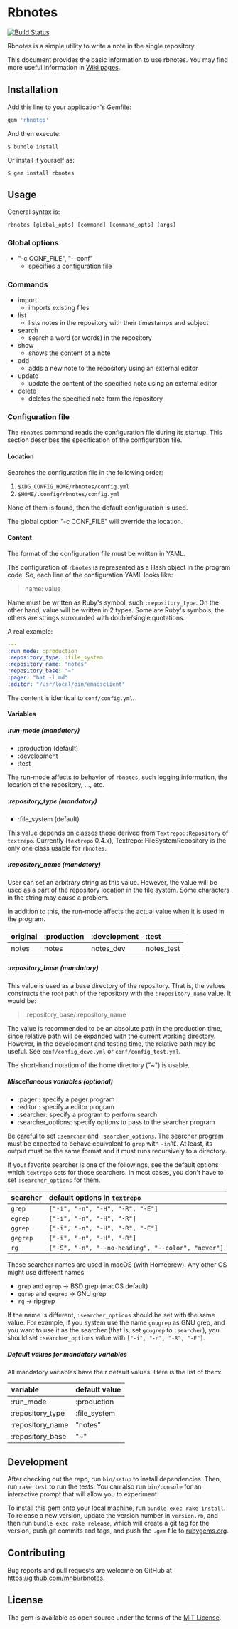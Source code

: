 # Rbnotes

[![Build Status](https://github.com/mnbi/rbnotes/workflows/Build/badge.svg)](https://github.com/mnbi/rbnotes/actions?query=workflow%3A"Build")

Rbnotes is a simple utility to write a note in the single repository.

This document provides the basic information to use rbnotes.
You may find more useful information in [Wiki pages](https://github.com/mnbi/rbnotes/wiki).

## Installation

Add this line to your application's Gemfile:

```ruby
gem 'rbnotes'
```

And then execute:

    $ bundle install

Or install it yourself as:

    $ gem install rbnotes

## Usage

General syntax is:

``` shell
rbnotes [global_opts] [command] [command_opts] [args]
```

### Global options

- "-c CONF_FILE", "--conf"
  - specifies a configuration file

### Commands

- import
  - imports existing files
- list
  - lists notes in the repository with their timestamps and subject
- search
  - search a word (or words) in the repository
- show
  - shows the content of a note
- add
  - adds a new note to the repository using an external editor
- update
  - update the content of the specified note using an external editor
- delete
  - deletes the specified note form the repository

### Configuration file

The `rbnotes` command reads the configuration file during its startup.
This section describes the specification of the configuration file.

#### Location

Searches the configuration file in the following order:

1. `$XDG_CONFIG_HOME/rbnotes/config.yml`
2. `$HOME/.config/rbnotes/config.yml`

None of them is found, then the default configuration is used.

The global option "-c CONF_FILE" will override the location.

#### Content

The format of the configuration file must be written in YAML.

The configuration of `rbnotes` is represented as a Hash object in the
program code.  So, each line of the configuration YAML looks like:

> name: value

Name must be written as Ruby's symbol, such `:repository_type`.  On
the other hand, value will be written in 2 types.  Some are Ruby's
symbols, the others are strings surrounded with double/single
quotations.

A real example:

``` yaml
---
:run_mode: :production
:repository_type: :file_system
:repository_name: "notes"
:repository_base: "~"
:pager: "bat -l md"
:editor: "/usr/local/bin/emacsclient"
```

The content is identical to `conf/config.yml`.

#### Variables

##### :run-mode (mandatory)

- :production (default)
- :development
- :test

The run-mode affects to behavior of `rbnotes`, such logging
information, the location of the repository, ..., etc.

##### :repository_type (mandatory)

- :file_system (default)

This value depends on classes those derived from
`Textrepo::Repository` of `textrepo`.  Currently (`textrepo` 0.4.x),
Textrepo::FileSystemRepository is the only one class usable for
`rbnotes`.

##### :repository_name (mandatory)

User can set an arbitrary string as this value.  However, the value
will be used as a part of the repository location in the file system.
Some characters in the string may cause a problem.

In addition to this, the run-mode affects the actual value when it is
used in the program.

| original | :production | :development | :test      |
|:------   |:------------|:-------------|:-----------|
| notes    | notes       | notes_dev    | notes_test |

##### :repository_base (mandatory)

This value is used as a base directory of the repository.  That is,
the values constructs the root path of the repository with
the `:repository_name` value.  It would be:

> :repository_base/:repository_name

The value is recommended to be an absolute path in the production
time, since relative path will be expanded with the current working
directory.  However, in the development and testing time, the relative
path may be useful.  See `conf/config_deve.yml` or
`conf/config_test.yml`.

The short-hand notation of the home directory ("~") is usable.

##### Miscellaneous variables (optional)

- :pager : specify a pager program
- :editor : specify a editor program
- :searcher: specify a program to perform search
- :searcher_options: specify options to pass to the searcher program

Be careful to set `:searcher` and `:searcher_options`. The searcher
program must be expected to behave equivalent to `grep` with `-inRE`.
At least, its output must be the same format and it must runs
recursively to a directory.

If your favorite searcher is one of the followings, see the default
options which `textrepo` sets for those searchers.  In most cases, you
don't have to set `:searcher_options` for them.

| searcher | default options in `textrepo`                      |
|:---------|:---------------------------------------------------|
| `grep`   | `["-i", "-n", "-H", "-R", "-E"]`                   |
| `egrep`  | `["-i", "-n", "-H", "-R"]`                         |
| `ggrep`  | `["-i", "-n", "-H", "-R", "-E"]`                   |
| `gegrep` | `["-i", "-n", "-H", "-R"]`                         |
| `rg`     | `["-S", "-n", "--no-heading", "--color", "never"]` |

Those searcher names are used in macOS (with Homebrew).  Any other OS
might use different names.

- `grep` and `egrep` -> BSD grep (macOS default)
- `ggrep` and `gegrep` -> GNU grep
- `rg` -> ripgrep

If the name is different, `:searcher_options` should be set with the
same value.  For example, if you system use the name `gnugrep` as GNU
grep, and you want to use it as the searcher (that is, set `gnugrep`
to `:searcher`), you should set `:searcher_options` value with `["-i",
"-n", "-R", "-E"]`.

##### Default values for mandatory variables

All mandatory variables have their default values.  Here is the list
of them:

| variable         | default value |
|:-----------------|:--------------|
| :run_mode        | :production   |
| :repository_type | :file_system  |
| :repository_name | "notes"       |
| :repository_base | "~"           |

## Development

After checking out the repo, run `bin/setup` to install dependencies. Then, run `rake test` to run the tests. You can also run `bin/console` for an interactive prompt that will allow you to experiment.

To install this gem onto your local machine, run `bundle exec rake install`. To release a new version, update the version number in `version.rb`, and then run `bundle exec rake release`, which will create a git tag for the version, push git commits and tags, and push the `.gem` file to [rubygems.org](https://rubygems.org).

## Contributing

Bug reports and pull requests are welcome on GitHub at https://github.com/mnbi/rbnotes.


## License

The gem is available as open source under the terms of the [MIT License](https://opensource.org/licenses/MIT).
